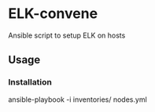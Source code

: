 # ELK-convene

Ansible script to setup ELK on hosts

## Usage

### Installation
ansible-playbook -i inventories/<inventory-file> nodes.yml